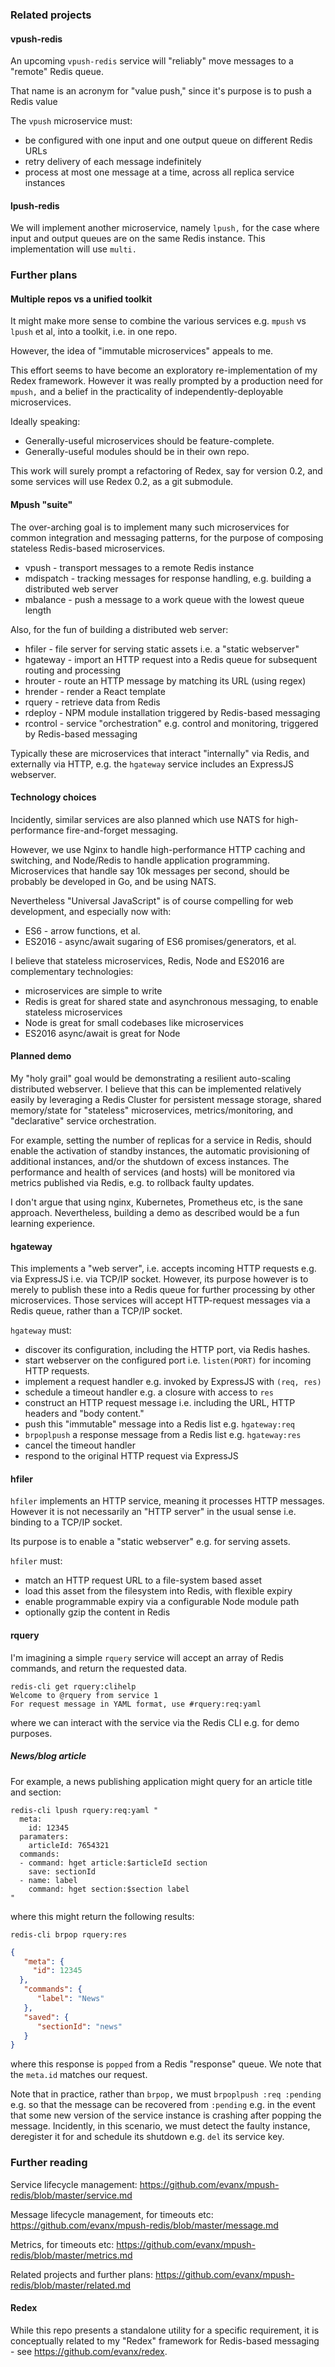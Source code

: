 

### Related projects

#### vpush-redis

An upcoming `vpush-redis` service will "reliably" move messages to a "remote" Redis queue.

That name is an acronym for "value push," since it's purpose is to push a Redis value

The `vpush` microservice must:
- be configured with one input and one output queue on different Redis URLs
- retry delivery of each message indefinitely
- process at most one message at a time, across all replica service instances


#### lpush-redis

We will implement another microservice, namely `lpush,` for the case where input and output queues are on the same Redis instance. This implementation will use `multi.`


### Further plans

#### Multiple repos vs a unified toolkit

It might make more sense to combine the various services e.g. `mpush` vs `lpush` et al, into a toolkit, i.e. in one repo.

However, the idea of "immutable microservices" appeals to me.

This effort seems to have become an exploratory re-implementation of my Redex framework. However it was really prompted by a production need for `mpush,` and a belief in the practicality of independently-deployable microservices.

Ideally speaking:
- Generally-useful microservices should be feature-complete.
- Generally-useful modules should be in their own repo.

This work will surely prompt a refactoring of Redex, say for version 0.2, and some services will use Redex 0.2, as a git submodule.


#### Mpush "suite"

The over-arching goal is to implement many such microservices for common integration and messaging patterns, for the purpose of composing stateless Redis-based microservices.

- vpush - transport messages to a remote Redis instance
- mdispatch - tracking messages for response handling, e.g. building a distributed web server
- mbalance - push a message to a work queue with the lowest queue length

Also, for the fun of building a distributed web server:
- hfiler - file server for serving static assets i.e. a "static webserver"
- hgateway - import an HTTP request into a Redis queue for subsequent routing and processing
- hrouter - route an HTTP message by matching its URL (using regex)
- hrender - render a React template
- rquery - retrieve data from Redis
- rdeploy - NPM module installation triggered by Redis-based messaging
- rcontrol - service "orchestration" e.g. control and monitoring, triggered by Redis-based messaging

Typically these are microservices that interact "internally" via Redis, and externally via HTTP, e.g. the `hgateway` service includes an ExpressJS webserver.


#### Technology choices

Incidently, similar services are also planned which use NATS for high-performance fire-and-forget messaging.

However, we use Nginx to handle high-performance HTTP caching and switching, and Node/Redis to handle application programming. Microservices that handle say 10k messages per second, should be probably be developed in Go, and be using NATS.

Nevertheless "Universal JavaScript" is of course compelling for web development, and especially now with:
- ES6 - arrow functions, et al.
- ES2016 - async/await sugaring of ES6 promises/generators, et al.

I believe that stateless microservices, Redis, Node and ES2016 are complementary technologies:
- microservices are simple to write
- Redis is great for shared state and asynchronous messaging, to enable stateless microservices
- Node is great for small codebases like microservices
- ES2016 async/await is great for Node


#### Planned demo

My "holy grail" goal would be demonstrating a resilient auto-scaling distributed webserver. I believe that this can be implemented relatively easily by leveraging a Redis Cluster for persistent message storage, shared memory/state for "stateless" microservices, metrics/monitoring, and "declarative" service orchestration.

For example, setting the number of replicas for a service in Redis, should enable the activation of standby instances, the automatic provisioning of additional instances, and/or the shutdown of excess instances. The performance and health of services (and hosts) will be monitored via metrics published via Redis, e.g. to rollback faulty updates.

I don't argue that using nginx, Kubernetes, Prometheus etc, is the sane approach. Nevertheless, building a demo as described would be a fun learning experience.


#### hgateway

This implements a "web server", i.e. accepts incoming HTTP requests e.g. via ExpressJS i.e. via TCP/IP socket. However, its purpose however is to merely to publish these into a Redis queue for further processing by other microservices. Those services will accept HTTP-request messages via a Redis queue, rather than a TCP/IP socket.

`hgateway` must:
- discover its configuration, including the HTTP port, via Redis hashes.
- start webserver on the configured port i.e. `listen(PORT)` for incoming HTTP requests.
- implement a request handler e.g. invoked by ExpressJS with `(req, res)`
- schedule a timeout handler e.g. a closure with access to `res`
- construct an HTTP request message i.e. including the URL, HTTP headers and "body content."
- push this "immutable" message into a Redis list e.g. `hgateway:req`
- `brpoplpush` a response message from a Redis list e.g. `hgateway:res`
- cancel the timeout handler
- respond to the original HTTP request via ExpressJS


#### hfiler

`hfiler` implements an HTTP service, meaning it processes HTTP messages. However it is not necessarily an "HTTP server" in the usual sense i.e. binding to a TCP/IP socket.

Its purpose is to enable a "static webserver" e.g. for serving assets.

`hfiler` must:
- match an HTTP request URL to a file-system based asset
- load this asset from the filesystem into Redis, with flexible expiry
- enable programmable expiry via a configurable Node module path
- optionally gzip the content in Redis


#### rquery

I'm imagining a simple `rquery` service will accept an array of Redis commands, and return the requested data.

```shell
redis-cli get rquery:clihelp
Welcome to @rquery from service 1
For request message in YAML format, use #rquery:req:yaml  
```
where we can interact with the service via the Redis CLI e.g. for demo purposes.


##### News/blog article

For example, a news publishing application might query for an article title and section:
```shell
redis-cli lpush rquery:req:yaml "
  meta:
    id: 12345
  paramaters:
    articleId: 7654321
  commands:
  - command: hget article:$articleId section
    save: sectionId
  - name: label
    command: hget section:$section label
"
```

where this might return the following results:
```
redis-cli brpop rquery:res
```
```json
{
   "meta": {
     "id": 12345
  },
   "commands": {
      "label": "News"
   },
   "saved": {
      "sectionId": "news"
   }
}   
```
where this response is `popped` from a Redis "response" queue. We note that the `meta.id` matches our request.

Note that in practice, rather than `brpop,` we must `brpoplpush :req :pending` e.g. so that the message can be recovered from `:pending` e.g. in the event that some new version of the service instance is crashing after popping the message. Incidently, in this scenario, we must detect the faulty instance, deregister it for and schedule its shutdown e.g. `del` its service key.


### Further reading

Service lifecycle management: https://github.com/evanx/mpush-redis/blob/master/service.md

Message lifecycle management, for timeouts etc: https://github.com/evanx/mpush-redis/blob/master/message.md

Metrics, for timeouts etc: https://github.com/evanx/mpush-redis/blob/master/metrics.md

Related projects and further plans: https://github.com/evanx/mpush-redis/blob/master/related.md


#### Redex

While this repo presents a standalone utility for a specific requirement, it is conceptually related to my "Redex" framework for Redis-based messaging - see https://github.com/evanx/redex.
